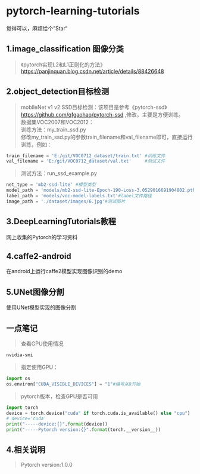 # pytorch-learning-tutorials
觉得可以，麻烦给个”Star“
## 1.image_classification 图像分类
>《pytorch实现L2和L1正则化的方法》https://panjinquan.blog.csdn.net/article/details/88426648

## 2.object_detection目标检测
> mobileNet v1 v2 SSD目标检测：该项目是参考《pytorch-ssd》https://github.com/qfgaohao/pytorch-ssd ,修改，主要是方便训练。</br>
> 数据集VOC2007和VOC2012：</br>
> 训练方法：my_train_ssd.py</br>
> 修改my_train_ssd.py的参数train_filename和val_filename即可，直接运行训练，例如：</br>
```python
train_filename = 'E:/git/VOC0712_dataset/train.txt' #训练文件
val_filename = 'E:/git/VOC0712_dataset/val.txt'     #测试文件
```
> 测试方法：run_ssd_example.py
```python
net_type = 'mb2-ssd-lite' #模型类型
model_path = 'models/mb2-ssd-lite-Epoch-190-Loss-3.0529016691904802.pth'#模型路径
label_path = 'models/voc-model-labels.txt'#label文件路径
image_path = './dataset/images/6.jpg'#测试图片
```

## 3.DeepLearningTutorials教程
网上收集的Pytorch的学习资料

## 4.caffe2-android
在android上运行caffe2模型实现图像识别的demo

## 5.UNet图像分割
使用UNet模型实现的图像分割
## 一点笔记
> 查看GPU使用情况
```bash
nvidia-smi
```
> 指定使用GPU：
```python
import os
os.environ["CUDA_VISIBLE_DEVICES"] = "1"#编号从0开始
```
> pytorch版本，检查GPU是否可用
```python
import torch
device = torch.device("cuda" if torch.cuda.is_available() else "cpu")
# device='cuda'
print("-----device:{}".format(device))
print("-----Pytorch version:{}".format(torch.__version__))
```
## 4.相关说明
> Pytorch version:1.0.0 </br>